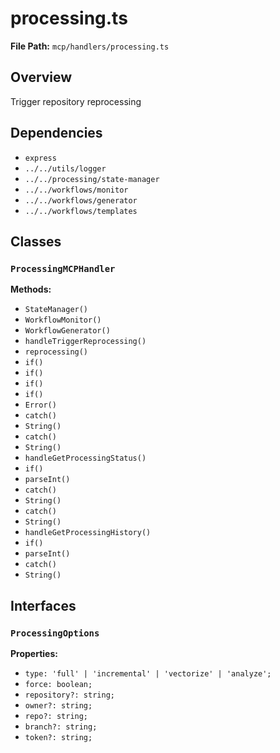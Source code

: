 # processing.ts

**File Path:** `mcp/handlers/processing.ts`

## Overview

Trigger repository reprocessing

## Dependencies

- `express`
- `../../utils/logger`
- `../../processing/state-manager`
- `../../workflows/monitor`
- `../../workflows/generator`
- `../../workflows/templates`

## Classes

### `ProcessingMCPHandler`

**Methods:**

- `StateManager()`
- `WorkflowMonitor()`
- `WorkflowGenerator()`
- `handleTriggerReprocessing()`
- `reprocessing()`
- `if()`
- `if()`
- `if()`
- `if()`
- `Error()`
- `catch()`
- `String()`
- `catch()`
- `String()`
- `handleGetProcessingStatus()`
- `if()`
- `parseInt()`
- `catch()`
- `String()`
- `catch()`
- `String()`
- `handleGetProcessingHistory()`
- `if()`
- `parseInt()`
- `catch()`
- `String()`

## Interfaces

### `ProcessingOptions`

**Properties:**

- `type: 'full' | 'incremental' | 'vectorize' | 'analyze';`
- `force: boolean;`
- `repository?: string;`
- `owner?: string;`
- `repo?: string;`
- `branch?: string;`
- `token?: string;`

